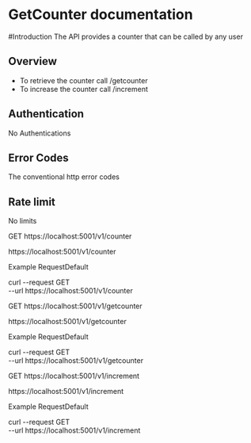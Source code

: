 # GetCounter documentation

#Introduction
The API provides a counter that can be called by any user

## Overview
- To retrieve the counter call /getcounter 
- To increase the counter call /increment

## Authentication
No Authentications

## Error Codes
The conventional http error codes

## Rate limit
No limits


GET https://localhost:5001/v1/counter

https://localhost:5001/v1/counter

Example RequestDefault

curl --request GET \
  --url https://localhost:5001/v1/counter

GET https://localhost:5001/v1/getcounter

https://localhost:5001/v1/getcounter

Example RequestDefault

curl --request GET \
  --url https://localhost:5001/v1/getcounter

GET https://localhost:5001/v1/increment

https://localhost:5001/v1/increment

Example RequestDefault

curl --request GET \
  --url https://localhost:5001/v1/increment
